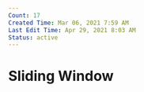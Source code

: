 ```yaml
---
Count: 17
Created Time: Mar 06, 2021 7:59 AM
Last Edit Time: Apr 29, 2021 8:03 AM
Status: active
---
```


# Sliding Window

